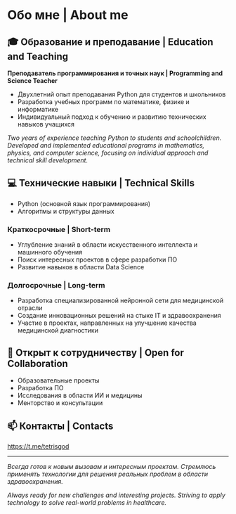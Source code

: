 # Обо мне | About me

## 🎓 Образование и преподавание | Education and Teaching

**Преподаватель программирования и точных наук | Programming and Science Teacher**
- Двухлетний опыт преподавания Python для студентов и школьников
- Разработка учебных программ по математике, физике и информатике
- Индивидуальный подход к обучению и развитию технических навыков учащихся

*Two years of experience teaching Python to students and schoolchildren. Developed and implemented educational programs in mathematics, physics, and computer science, focusing on individual approach and technical skill development.*

## 💻 Технические навыки | Technical Skills
- Python (основной язык программирования)
- Алгоритмы и структуры данных

### Краткосрочные | Short-term
- Углубление знаний в области искусственного интеллекта и машинного обучения
- Поиск интересных проектов в сфере разработки ПО
- Развитие навыков в области Data Science

### Долгосрочные | Long-term
- Разработка специализированной нейронной сети для медицинской отрасли
- Создание инновационных решений на стыке IT и здравоохранения
- Участие в проектах, направленных на улучшение качества медицинской диагностики

## 🤝 Открыт к сотрудничеству | Open for Collaboration
- Образовательные проекты
- Разработка ПО
- Исследования в области ИИ и медицины
- Менторство и консультации

## 📫 Контакты | Contacts
https://t.me/tetrisgod

---
*Всегда готов к новым вызовам и интересным проектам. Стремлюсь применять технологии для решения реальных проблем в области здравоохранения.*

*Always ready for new challenges and interesting projects. Striving to apply technology to solve real-world problems in healthcare.*

<!--
**Tetris2703/Tetris2703** is a ✨ _special_ ✨ repository because its `README.md` (this file) appears on your GitHub profile.

Here are some ideas to get you started:

- 🔭 I’m currently working on ...
- 🌱 I’m currently learning ...
- 👯 I’m looking to collaborate on ...
- 🤔 I’m looking for help with ...
- 💬 Ask me about ...
- 📫 How to reach me: ...
- 😄 Pronouns: ...
- ⚡ Fun fact: ...
-->
